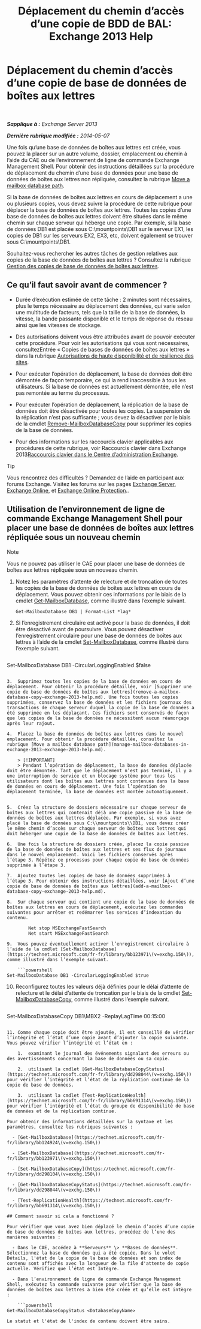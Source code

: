 ﻿---
title: 'Déplacement du chemin d’accès d’une copie de BDD de BAL: Exchange 2013 Help'
TOCTitle: Déplacement du chemin d’accès d’une copie de base de données de boîtes aux lettres
ms:assetid: 324f255c-d95d-4a8a-a134-c8cee5c5b9cb
ms:mtpsurl: https://technet.microsoft.com/fr-fr/library/Dd979782(v=EXCHG.150)
ms:contentKeyID: 50477846
ms.date: 05/23/2018
mtps_version: v=EXCHG.150
ms.translationtype: MT
---

# Déplacement du chemin d’accès d’une copie de base de données de boîtes aux lettres

 

_**Sapplique à :** Exchange Server 2013_

_**Dernière rubrique modifiée :** 2014-05-07_

Une fois qu’une base de données de boîtes aux lettres est créée, vous pouvez la placer sur un autre volume, dossier, emplacement ou chemin à l’aide du CAE ou de l’environnement de ligne de commande Exchange Management Shell. Pour obtenir des instructions détaillées sur la procédure de déplacement du chemin d’une base de données pour une base de données de boîtes aux lettres non répliquée, consultez la rubrique [Move a mailbox database path](manage-mailbox-databases-in-exchange-2013-exchange-2013-help.md).

Si la base de données de boîtes aux lettres en cours de déplacement a une ou plusieurs copies, vous devez suivre la procédure de cette rubrique pour déplacer la base de données de boîtes aux lettres. Toutes les copies d’une base de données de boîtes aux lettres doivent être situées dans le même chemin sur chaque serveur qui héberge une copie. Par exemple, si la base de données DB1 est placée sous C:\\mountpoints\\DB1 sur le serveur EX1, les copies de DB1 sur les serveurs EX2, EX3, etc, doivent également se trouver sous C:\\mountpoints\\DB1.

Souhaitez-vous rechercher les autres tâches de gestion relatives aux copies de la base de données de boîtes aux lettres ? Consultez la rubrique [Gestion des copies de base de données de boîtes aux lettres](managing-mailbox-database-copies-exchange-2013-help.md).

## Ce qu’il faut savoir avant de commencer ?

  - Durée d’exécution estimée de cette tâche : 2 minutes sont nécessaires, plus le temps nécessaire au déplacement des données, qui varie selon une multitude de facteurs, tels que la taille de la base de données, la vitesse, la bande passante disponible et le temps de réponse du réseau ainsi que les vitesses de stockage.

  - Des autorisations doivent vous être attribuées avant de pouvoir exécuter cette procédure. Pour voir les autorisations qui vous sont nécessaires, consultezEntrée « Copies de bases de données de boîtes aux lettres » dans la rubrique [Autorisations de haute disponibilité et de résilience des sites](high-availability-and-site-resilience-permissions-exchange-2013-help.md).

  - Pour exécuter l’opération de déplacement, la base de données doit être démontée de façon temporaire, ce qui la rend inaccessible à tous les utilisateurs. Si la base de données est actuellement démontée, elle n’est pas remontée au terme du processus.

  - Pour exécuter l’opération de déplacement, la réplication de la base de données doit être désactivée pour toutes les copies. La suspension de la réplication n’est pas suffisante ; vous devez la désactiver par le biais de la cmdlet [Remove-MailboxDatabaseCopy](https://technet.microsoft.com/fr-fr/library/dd335119\(v=exchg.150\)) pour supprimer les copies de la base de données.

  - Pour des informations sur les raccourcis clavier applicables aux procédures de cette rubrique, voir Raccourcis clavier dans Exchange 2013[Raccourcis clavier dans le Centre d’administration Exchange](keyboard-shortcuts-in-the-exchange-admin-center-exchange-online-protection-help.md).

> [!TIP]
> Vous rencontrez des difficultés ? Demandez de l’aide en participant aux forums Exchange. Visitez les forums sur les pages <a href="https://go.microsoft.com/fwlink/p/?linkid=60612">Exchange Server</a>, <a href="https://go.microsoft.com/fwlink/p/?linkid=267542">Exchange Online</a>, et <a href="https://go.microsoft.com/fwlink/p/?linkid=285351">Exchange Online Protection</a>..


## Utilisation de l’environnement de ligne de commande Exchange Management Shell pour placer une base de données de boîtes aux lettres répliquée sous un nouveau chemin

> [!NOTE]
> Vous ne pouvez pas utiliser le CAE pour placer une base de données de boîtes aux lettres répliquée sous un nouveau chemin.


1.  Notez les paramètres d’attente de relecture et de troncation de toutes les copies de la base de données de boîtes aux lettres en cours de déplacement. Vous pouvez obtenir ces informations par le biais de la cmdlet [Get-MailboxDatabase](https://technet.microsoft.com/fr-fr/library/bb124924\(v=exchg.150\)), comme illustré dans l’exemple suivant.
    
        Get-MailboxDatabase DB1 | Format-List *lag*

2.  Si l’enregistrement circulaire est activé pour la base de données, il doit être désactivé avant de poursuivre. Vous pouvez désactiver l’enregistrement circulaire pour une base de données de boîtes aux lettres à l’aide de la cmdlet [Set-MailboxDatabase](https://technet.microsoft.com/fr-fr/library/bb123971\(v=exchg.150\)), comme illustré dans l’exemple suivant.
    
    ```powershell
Set-MailboxDatabase DB1 -CircularLoggingEnabled $false
```

3.  Supprimez toutes les copies de la base de données en cours de déplacement. Pour obtenir la procédure détaillée, voir [Supprimer une copie de base de données de boîtes aux lettres](remove-a-mailbox-database-copy-exchange-2013-help.md). Une fois toutes les copies supprimées, conservez la base de données et les fichiers journaux des transactions de chaque serveur duquel la copie de la base de données a été supprimée en les déplaçant. Ces fichiers sont conservés de façon que les copies de la base de données ne nécessitent aucun réamorçage après leur rajout.

4.  Placez la base de données de boîtes aux lettres dans le nouvel emplacement. Pour obtenir la procédure détaillée, consultez la rubrique [Move a mailbox database path](manage-mailbox-databases-in-exchange-2013-exchange-2013-help.md).
    
    > [!IMPORTANT]  
    > Pendant l’opération de déplacement, la base de données déplacée doit être démontée. Tant que le déplacement n’est pas terminé, il y a une interruption de service et un blocage système pour tous les utilisateurs dont les boîtes aux lettres sont contenues dans la base de données en cours de déplacement. Une fois l’opération de déplacement terminée, la base de données est montée automatiquement.


5.  Créez la structure de dossiers nécessaire sur chaque serveur de boîtes aux lettres qui contenait déjà une copie passive de la base de données de boîtes aux lettres déplacée. Par exemple, si vous avez placé la base de données sous C:\\mountpoints\\DB1, vous devez créer le même chemin d’accès sur chaque serveur de boîtes aux lettres qui doit héberger une copie de la base de données de boîtes aux lettres.

6.  Une fois la structure de dossiers créée, placez la copie passive de la base de données de boîtes aux lettres et ses flux de journaux dans le nouvel emplacement. Voici les fichiers conservés après l’étape 3. Répétez ce processus pour chaque copie de base de données supprimée à l’étape 3.

7.  Ajoutez toutes les copies de base de données supprimées à l’étape 3. Pour obtenir des instructions détaillées, voir [Ajout d’une copie de base de données de boîtes aux lettres](add-a-mailbox-database-copy-exchange-2013-help.md).

8.  Sur chaque serveur qui contient une copie de la base de données de boîtes aux lettres en cours de déplacement, exécutez les commandes suivantes pour arrêter et redémarrer les services d’indexation du contenu.
    
        Net stop MSExchangeFastSearch
        Net start MSExchangeFastSearch

9.  Vous pouvez éventuellement activer l’enregistrement circulaire à l’aide de la cmdlet [Set-MailboxDatabase](https://technet.microsoft.com/fr-fr/library/bb123971\(v=exchg.150\)), comme illustré dans l’exemple suivant.
    
    ```powershell
Set-MailboxDatabase DB1 -CircularLoggingEnabled $true
```

10. Reconfigurez toutes les valeurs déjà définies pour le délai d’attente de relecture et le délai d’attente de troncation par le biais de la cmdlet [Set-MailboxDatabaseCopy](https://technet.microsoft.com/fr-fr/library/dd298104\(v=exchg.150\)), comme illustré dans l’exemple suivant.
    
    ```powershell
Set-MailboxDatabaseCopy DB1\MBX2 -ReplayLagTime 00:15:00
```

11. Comme chaque copie doit être ajoutée, il est conseillé de vérifier l’intégrité et l’état d’une copie avant d’ajouter la copie suivante. Vous pouvez vérifier l’intégrité et l’état en :
    
    1.  examinant le journal des événements signalant des erreurs ou des avertissements concernant la base de données ou sa copie.
    
    2.  utilisant la cmdlet [Get-MailboxDatabaseCopyStatus](https://technet.microsoft.com/fr-fr/library/dd298044\(v=exchg.150\)) pour vérifier l’intégrité et l’état de la réplication continue de la copie de base de données.
    
    3.  utilisant la cmdlet [Test-ReplicationHealth](https://technet.microsoft.com/fr-fr/library/bb691314\(v=exchg.150\)) pour vérifier l’intégrité et l’état du groupe de disponibilité de base de données et de la réplication continue.

Pour obtenir des informations détaillées sur la syntaxe et les paramètres, consultez les rubriques suivantes :

  - [Get-MailboxDatabase](https://technet.microsoft.com/fr-fr/library/bb124924\(v=exchg.150\))

  - [Set-MailboxDatabase](https://technet.microsoft.com/fr-fr/library/bb123971\(v=exchg.150\))

  - [Set-MailboxDatabaseCopy](https://technet.microsoft.com/fr-fr/library/dd298104\(v=exchg.150\))

  - [Get-MailboxDatabaseCopyStatus](https://technet.microsoft.com/fr-fr/library/dd298044\(v=exchg.150\))

  - [Test-ReplicationHealth](https://technet.microsoft.com/fr-fr/library/bb691314\(v=exchg.150\))

## Comment savoir si cela a fonctionné ?

Pour vérifier que vous avez bien déplacé le chemin d’accès d’une copie de base de données de boîtes aux lettres, procédez de l’une des manières suivantes :

  - Dans le CAE, accédez à **Serveurs** \> **Bases de données**. Sélectionnez la base de données qui a été copiée. Dans le volet Détails, l'état de la copie de la base de données et son index de contenu sont affichés avec la longueur de la file d'attente de copie actuelle. Vérifiez que l’état est Intègre.

  - Dans l’environnement de ligne de commande Exchange Management Shell, exécutez la commande suivante pour vérifier que la base de données de boîtes aux lettres a bien été créée et qu’elle est intègre :
    
    ```powershell
Get-MailboxDatabaseCopyStatus <DatabaseCopyName>
```
    
    Le statut et l'état de l'index de contenu doivent être sains.

